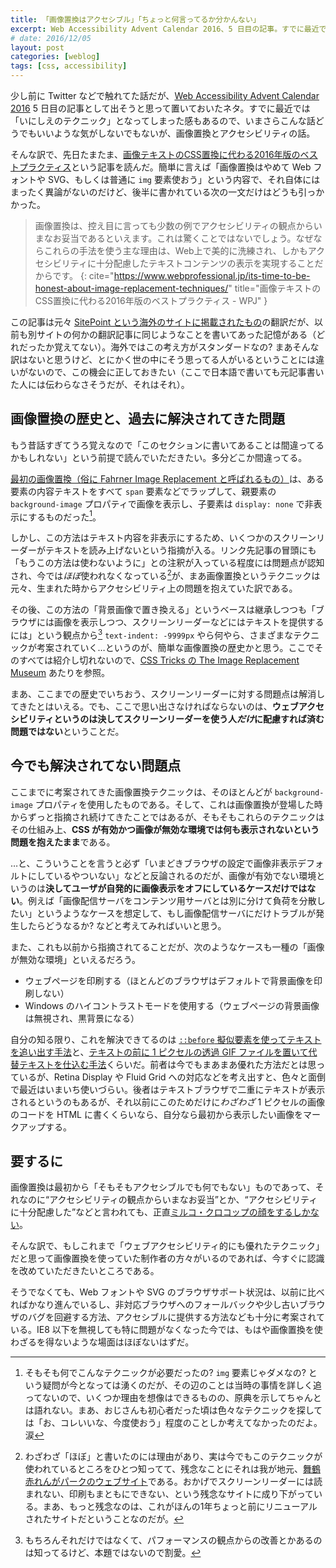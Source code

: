 ```yaml
---
title: 「画像置換はアクセシブル」「ちょっと何言ってるか分かんない」
excerpt: Web Accessibility Advent Calendar 2016、5 日目の記事。すでに最近では「いにしえのテクニック」となってしまった感もあるので、いまさらこんな話どうでもいいような気がしないでもないが、画像置換とアクセシビリティの話。
# date: 2016/12/05  
layout: post
categories: [weblog]
tags: [css, accessibility]
---
```


少し前に Twitter などで触れてた話だが、[Web Accessibility Advent Calendar 2016][*1] 5 日目の記事として出そうと思って置いておいたネタ。すでに最近では「いにしえのテクニック」となってしまった感もあるので、いまさらこんな話どうでもいいような気がしないでもないが、画像置換とアクセシビリティの話。

そんな訳で、先日たまたま、[画像テキストのCSS置換に代わる2016年版のベストプラクティス][*2]という記事を読んだ。簡単に言えば「画像置換はやめて Web フォントや SVG、もしくは普通に `img` 要素使おう」という内容で、それ自体にはまったく異論がないのだけど、後半に書かれている次の一文だけはどうも引っかかった。

> 画像置換は、控え目に言っても少数の例でアクセシビリティの観点からいまなお妥当であるといえます。これは驚くことではないでしょう。なぜならこれらの手法を使う主な理由は、Web上で美的に洗練され、しかもアクセシビリティに十分配慮したテキストコンテンツの表示を実現することだからです。
{: cite="https://www.webprofessional.jp/its-time-to-be-honest-about-image-replacement-techniques/" title="画像テキストのCSS置換に代わる2016年版のベストプラクティス - WPJ" }

この記事は元々 [SitePoint という海外のサイトに掲載されたもの][*3]の翻訳だが、以前も別サイトの何かの翻訳記事に同じようなことを書いてあった記憶がある（どれだったか覚えてない）。海外ではこの考え方がスタンダードなの? まあそんな訳はないと思うけど、とにかく世の中にそう思ってる人がいるということには違いがないので、この機会に正しておきたい（ここで日本語で書いても元記事書いた人には伝わらなさそうだが、それはそれ）。


## 画像置換の歴史と、過去に解決されてきた問題

もう昔話すぎてうろ覚えなので「このセクションに書いてあることは間違ってるかもしれない」という前提で読んでいただきたい。多分どこか間違ってる。

[最初の画像置換（俗に Fahrner Image Replacement と呼ばれるもの）][*4]は、ある要素の内容テキストをすべて `span` 要素などでラップして、親要素の `background-image` プロパティで画像を表示し、子要素は `display: none` で非表示にするものだった[^1]。

しかし、この方法はテキスト内容を非表示にするため、いくつかのスクリーンリーダーがテキストを読み上げないという指摘が入る。リンク先記事の冒頭にも「もうこの方法は使わないように」との注釈が入っている程度には問題点が認知され、今では*ほぼ*使われなくなっている[^2]が、まあ画像置換というテクニックは元々、生まれた時からアクセシビリティ上の問題を抱えていた訳である。

その後、この方法の「背景画像で置き換える」というベースは継承しつつも「ブラウザには画像を表示しつつ、スクリーンリーダーなどにはテキストを提供するには」という観点から[^3] `text-indent: -9999px` やら何やら、さまざまなテクニックが考案されていく…というのが、簡単な画像置換の歴史かと思う。ここでそのすべては紹介し切れないので、[CSS Tricks の The Image Replacement Museum][*5] あたりを参照。

まあ、ここまでの歴史でいちおう、スクリーンリーダーに対する問題点は解消してきたとはいえる。でも、ここで思い出さなければならないのは、**ウェブアクセシビリティというのは決してスクリーンリーダーを使う人*だけ*に配慮すれば済む問題ではない**ということだ。


## 今でも解決されてない問題点

ここまでに考案されてきた画像置換テクニックは、そのほとんどが `background-image` プロパティを使用したものである。そして、これは画像置換が登場した時からずっと指摘され続けてきたことではあるが、そもそもこれらのテクニックはその仕組み上、**CSS が有効かつ画像が無効な環境では何も表示されないという問題を抱えたまま**である。

…と、こういうことを言うと必ず「いまどきブラウザの設定で画像非表示デフォルトにしているやついない」などと反論されるのだが、画像が有効でない環境というのは**決してユーザが自発的に画像表示をオフにしているケースだけではない**。例えば「画像配信サーバをコンテンツ用サーバとは別に分けて負荷を分散したい」というようなケースを想定して、もし画像配信サーバにだけトラブルが発生したらどうなるか? などと考えてみればいいと思う。

また、これも以前から指摘されてることだが、次のようなケースも一種の「画像が無効な環境」といえるだろう。

- ウェブページを印刷する（ほとんどのブラウザはデフォルトで背景画像を印刷しない）
- Windows のハイコントラストモードを使用する（ウェブページの背景画像は無視され、黒背景になる）

自分の知る限り、これを解決できてるのは [`::before` 擬似要素を使ってテキストを追い出す手法][*6]と、[テキストの前に 1 ピクセルの透過 GIF ファイルを置いて代替テキストを仕込む手法][*7]くらいだ。前者は今でもまあまあ優れた方法だとは思っているが、Retina Display や Fluid Grid への対応などを考え出すと、色々と面倒で最近はいまいち使いづらい。後者はテキストブラウザで二重にテキストが表示されるというのもあるが、それ以前にこのためだけに*わざわざ* 1 ピクセルの画像のコードを HTML に書くくらいなら、自分なら最初から表示したい画像をマークアップする。


## 要するに

画像置換は最初から「そもそもアクセシブルでも何でもない」ものであって、それなのに<q>アクセシビリティの観点からいまなお妥当</q>とか、<q>アクセシビリティに十分配慮した</q>などと言われても、正直[ミルコ・クロコップの顔をするしかない][*8]。

そんな訳で、もしこれまで「ウェブアクセシビリティ的にも優れたテクニック」だと思って画像置換を使っていた制作者の方々がいるのであれば、今すぐに認識を改めていただきたいところである。

そうでなくても、Web フォントや SVG のブラウザサポート状況は、以前に比べればかなり進んでいるし、非対応ブラウザへのフォールバックや少し古いブラウザのバグを回避する方法、アクセシブルに提供する方法なども十分に考案されている。IE8 以下を無視しても特に問題がなくなった今では、もはや画像置換を使わざるを得ないような場面はほぼないはずだ。


[^1]: そもそも何でこんなテクニックが必要だったの? `img` 要素じゃダメなの? という疑問が今となっては湧くのだが、その辺のことは当時の事情を詳しく追ってないので、いくつか理由を想像はできるものの、原典を示してちゃんとは語れない。まあ、おじさんも初心者だった頃は色々なテクニックを探しては「お、コレいいな、今度使おう」程度のことしか考えてなかったのだよ。涙
[^2]: わざわざ「ほぼ」と書いたのには理由があり、実は今でもこのテクニックが使われているところをひとつ知ってて、残念なことにそれは我が地元、[舞鶴赤れんがパークのウェブサイト][*9]である。おかげでスクリーンリーダーには読まれない、印刷もまともにできない、という残念なサイトに成り下がっている。まあ、もっと残念なのは、これがほんの1年ちょっと前にリニューアルされたサイトだということなのだが。
[^3]: もちろんそれだけではなくて、パフォーマンスの観点からの改善とかあるのは知ってるけど、本題ではないので割愛。


[*1]: http://www.adventar.org/calendars/1589
[*2]: https://www.webprofessional.jp/its-time-to-be-honest-about-image-replacement-techniques/
[*3]: https://www.sitepoint.com/its-time-to-be-honest-about-image-replacement-techniques/
[*4]: http://stopdesign.com/archive/2003/03/07/replace-text.html
[*5]: https://css-tricks.com/the-image-replacement-museum/
[*6]: http://nicolasgallagher.com/css-image-replacement-with-pseudo-elements/
[*7]: https://css-tricks.com/the-image-replacement-museum/#ir-darvas-shim
[*8]: http://f.hatena.ne.jp/r_ikeda/20100109123254
[*9]: http://akarenga-park.com/
